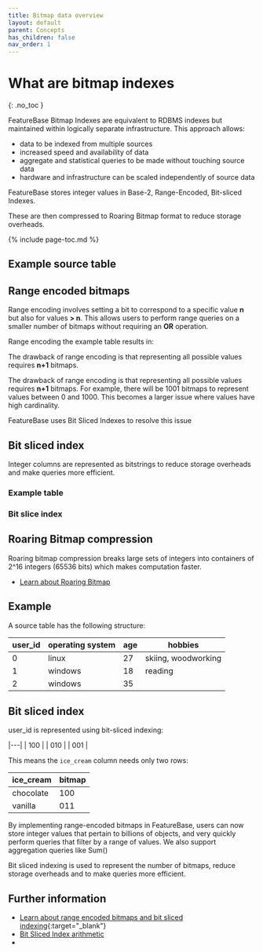 ```yaml
---
title: Bitmap data overview
layout: default
parent: Concepts
has_children: false
nav_order: 1
---
```


# What are bitmap indexes
{: .no_toc }


FeatureBase Bitmap Indexes are equivalent to RDBMS indexes but maintained within logically separate infrastructure. This approach allows:
* data to be indexed from multiple sources
* increased speed and availability of data
* aggregate and statistical queries to be made without touching source data
* hardware and infrastructure can be scaled independently of source data

FeatureBase stores integer values in Base-2, Range-Encoded, Bit-sliced Indexes.

These are then compressed to Roaring Bitmap format to reduce storage overheads.

{% include page-toc.md %}

## Example source table




## Range encoded bitmaps

Range encoding involves setting a bit to correspond to a specific value **n** but also for values **> n**. This allows users to perform range queries on a smaller number of bitmaps without requiring an **OR** operation.

Range encoding the example table results in:


The drawback of range encoding is that representing all possible values requires **n+1** bitmaps.



The drawback of range encoding is that representing all possible values requires **n+1** bitmaps. For example, there will be 1001 bitmaps to represent values between 0 and 1000. This becomes a larger issue where values have high cardinality.

FeatureBase uses Bit Sliced Indexes to resolve this issue

## Bit sliced index

Integer columns are represented as bitstrings to reduce storage overheads and make queries more efficient.

### Example table



### Bit slice index




## Roaring Bitmap compression

Roaring bitmap compression breaks large sets of integers into containers of 2^16 integers (65536 bits) which makes computation faster.

* [Learn about Roaring Bitmap](https://roaringbitmap.org/about/)

## Example

A source table has the following structure:

| user_id | operating system | age | hobbies |
|---|---|---|---|
| 0 | linux | 27 | skiing, woodworking |
| 1 | windows | 18 | reading |
| 2 | windows | 35 |  |

## Bit sliced index

user_id is represented using bit-sliced indexing:

|---|
| 100 |
| 010 |
| 001 |

This means the `ice_cream` column needs only two rows:

| ice_cream | bitmap |
|---|---|
| chocolate | 100 |
| vanilla | 011 |




By implementing range-encoded bitmaps in FeatureBase, users can now store integer values that pertain to billions of objects, and very quickly perform queries that filter by a range of values. We also support aggregation queries like Sum()


Bit sliced indexing is used to represent the number of bitmaps, reduce storage overheads and to make queries more efficient.

## Further information

* [Learn about range encoded bitmaps and bit sliced indexing](https://www.featurebase.com/blog/range-encoded-bitmaps){:target="_blank"}
* [Bit Sliced Index arithmetic](https://www.researchgate.net/publication/221215144_Bit-Sliced_Index_Arithmetic)
*

<!-- Sources
https://mwhittaker.github.io/papers/html/o1997improved.html - info on bit slice indexes

-->
